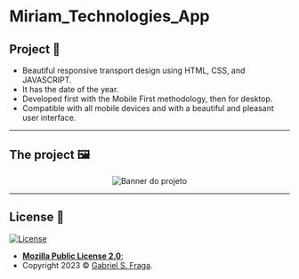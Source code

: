 # Miriam_Technologies_App

## Project :star2:

- Beautiful responsive transport design using HTML, CSS, and JAVASCRIPT.
- It has the date of the year.
- Developed first with the Mobile First methodology, then for desktop.
- Compatible with all mobile devices and with a beautiful and pleasant user interface.

---

## The project 🖼️

<p align="center">
  <img src="/Miriam_Technologies_App/tree/main/Miriam/assets/img/miriam_template.png" alt="Banner do projeto"/>
</p>

---

## License :memo:

[![License](http://img.shields.io/:license-mit-green.svg?style=flat-square)](http://badges.mit-license.org)

- **[Mozilla Public License 2.0](https://github.com/GabrielFraga962/Miriam_Technologies_App/blob/main/LICENSE)**;
- Copyright 2023 © <a href="https://github.com/GabrielFraga962" target="_blank">Gabriel S. Fraga</a>.
